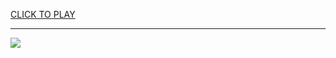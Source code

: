 
<a href="https://premium76.site?title=basketball_video_games_unblocked&ref=13M">CLICK TO PLAY</a></h3>
<hr>

<a href="https://premium76.site?title=basketball_video_games_unblocked&ref=13M"><img src="https://clearcache.store/games.png"></a>


